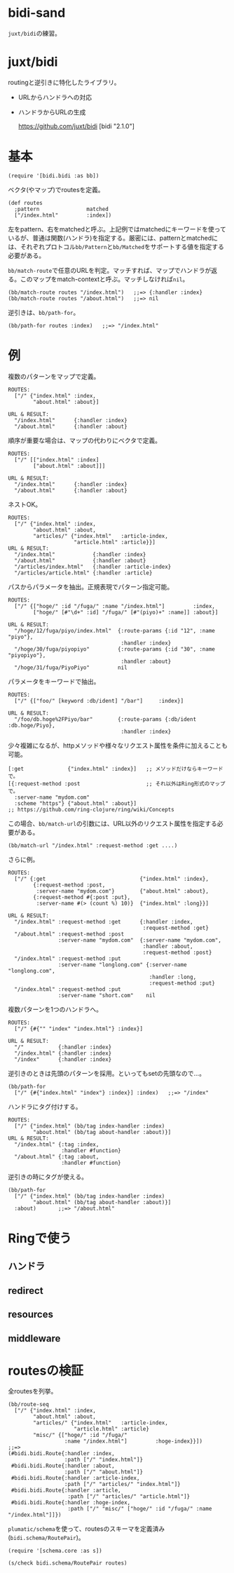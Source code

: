 # bidi-sand

`juxt/bidi`の練習。

# juxt/bidi

routingと逆引きに特化したライブラリ。

- URLからハンドラへの対応
- ハンドラからURLの生成


    https://github.com/juxt/bidi
    [bidi "2.1.0"]


# 基本

    (require '[bidi.bidi :as bb])

ベクタ(やマップ)でroutesを定義。

    (def routes
      ;pattern               matched
      ["/index.html"         :index])

左をpattern、右をmatchedと呼ぶ。上記例ではmatchedにキーワードを使っているが、普通は関数(ハンドラ)を指定する。厳密には、patternとmatchedには、それぞれプロトコル`bb/Pattern`と`bb/Matched`をサポートする値を指定する必要がある。

`bb/match-route`で任意のURLを判定。マッチすれば、マップでハンドラが返る。このマップをmatch-contextと呼ぶ。マッチしなければ`nil`。

    (bb/match-route routes "/index.html")   ;;=> {:handler :index}
    (bb/match-route routes "/about.html")   ;;=> nil

逆引きは、`bb/path-for`。

    (bb/path-for routes :index)   ;;=> "/index.html"


# 例

複数のパターンをマップで定義。

    ROUTES:
      ["/" {"index.html" :index,
            "about.html" :about}]

    URL & RESULT:
      "/index.html"      {:handler :index}
      "/about.html"      {:handler :about}

順序が重要な場合は、マップの代わりにベクタで定義。

    ROUTES:
      ["/" [["index.html" :index]
            ["about.html" :about]]]

    URL & RESULT:
      "/index.html"      {:handler :index}
      "/about.html"      {:handler :about}

ネストOK。

    ROUTES:
      ["/" {"index.html" :index,
            "about.html" :about,
            "articles/" {"index.html"   :article-index,
                         "article.html" :article}}]
    URL & RESULT:
      "/index.html"            {:handler :index}
      "/about.html"            {:handler :about}
      "/articles/index.html"   {:handler :article-index}
      "/articles/article.html" {:handler :article}

パスからパラメータを抽出。正規表現でパターン指定可能。

    ROUTES:
      ["/" {["hoge/" :id "/fuga/" :name "/index.html"]         :index,
            ["hoge/" [#"\d+" :id] "/fuga/" [#"(piyo)+" :name]] :about}]

    URL & RESULT:
      "/hoge/12/fuga/piyo/index.html"  {:route-params {:id "12", :name "piyo"},
                                        :handler :index}
      "/hoge/30/fuga/piyopiyo"         {:route-params {:id "30", :name "piyopiyo"},
                                        :handler :about}
      "/hoge/31/fuga/PiyoPiyo"         nil

パラメータをキーワードで抽出。

    ROUTES:
      ["/" {["foo/" [keyword :db/ident] "/bar"]     :index}]

    URL & RESULT:
      "/foo/db.hoge%2FPiyo/bar"        {:route-params {:db/ident :db.hoge/Piyo},
                                        :handler :index}

少々複雑になるが、httpメソッドや様々なリクエスト属性を条件に加えることも可能。

    [:get              {"index.html" :index}]   ;; メソッドだけならキーワードで。
    [{:request-method :post                     ;; それ以外はRing形式のマップで。
      :server-name "mydom.com"
      :scheme "https"} {"about.html" :about}]
    ;; https://github.com/ring-clojure/ring/wiki/Concepts

この場合、`bb/match-url`の引数には、URL以外のリクエスト属性を指定する必要がある。

    (bb/match-url "/index.html" :request-method :get ....)

さらに例。

    ROUTES:
      ["/" {:get                              {"index.html" :index},
            {:request-method :post,
             :server-name "mydom.com"}        {"about.html" :about},
            {:request-method #{:post :put},
             :server-name #(> (count %) 10)}  {"index.html" :long}}]

    URL & RESULT:
      "/index.html" :request-method :get      {:handler :index,
                                               :request-method :get}
      "/about.html" :request-method :post
                    :server-name "mydom.com"  {:server-name "mydom.com",
                                               :handler :about,
                                               :request-method :post}
      "/index.html" :request-method :put
                    :server-name "longlong.com" {:server-name "longlong.com",
                                                 :handler :long,
                                                 :request-method :put}
      "/index.html" :request-method :put
                    :server-name "short.com"    nil

複数パターンを1つのハンドラへ。

    ROUTES:
      ["/" {#{"" "index" "index.html"} :index}]

    URL & RESULT:
      "/"           {:handler :index}
      "/index.html" {:handler :index}
      "/index"      {:handler :index}

逆引きのときは先頭のパターンを採用。といってもsetの先頭なので…。

    (bb/path-for
      ["/" {#{"index.html" "index"} :index}] :index)   ;;=> "/index"

ハンドラにタグ付けする。

    ROUTES:
      ["/" {"index.html" (bb/tag index-handler :index)
            "about.html" (bb/tag about-handler :about)}]
    URL & RESULT:
      "/index.html" {:tag :index,
                     :handler #function}
      "/about.html" {:tag :about,
                     :handler #function}

逆引きの時にタグが使える。

    (bb/path-for
      ["/" {"index.html" (bb/tag index-handler :index)
            "about.html" (bb/tag about-handler :about)}]
      :about)       ;;=> "/about.html"


# Ringで使う
## ハンドラ
## redirect
## resources
## middleware

# routesの検証

全routesを列挙。

    (bb/route-seq
      ["/" {"index.html" :index,
            "about.html" :about,
            "articles/" {"index.html"   :article-index,
                         "article.html" :article}
            "misc/" {["hoge/" :id "/fuga/"
                      :name "/index.html"]         :hoge-index}}])
    ;;=>
    (#bidi.bidi.Route{:handler :index,
                      :path ["/" "index.html"]}
     #bidi.bidi.Route{:handler :about,
                      :path ["/" "about.html"]}
     #bidi.bidi.Route{:handler :article-index,
                      :path ["/" "articles/" "index.html"]}
     #bidi.bidi.Route{:handler :article,
                       :path ["/" "articles/" "article.html"]}
     #bidi.bidi.Route{:handler :hoge-index,
                       :path ["/" "misc/" ["hoge/" :id "/fuga/" :name "/index.html"]]})


`plumatic/schema`を使って、routesのスキーマを定義済み(`bidi.schema/RoutePair`)。

    (require '[schema.core :as s])

    (s/check bidi.schema/RoutePair routes)



